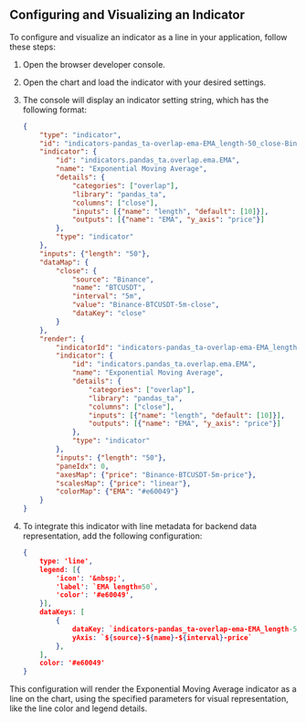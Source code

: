 ## Configuring and Visualizing an Indicator

To configure and visualize an indicator as a line in your application, follow these steps:

1. Open the browser developer console.

1. Open the chart and load the indicator with your desired settings.

1. The console will display an indicator setting string, which has the following format:

    ```json
    {
        "type": "indicator",
        "id": "indicators-pandas_ta-overlap-ema-EMA_length-50_close-Binance-BTCUSDT-5m-close",
        "indicator": {
            "id": "indicators.pandas_ta.overlap.ema.EMA",
            "name": "Exponential Moving Average",
            "details": {
                "categories": ["overlap"],
                "library": "pandas_ta",
                "columns": ["close"],
                "inputs": [{"name": "length", "default": [10]}],
                "outputs": [{"name": "EMA", "y_axis": "price"}]
            },
            "type": "indicator"
        },
        "inputs": {"length": "50"},
        "dataMap": {
            "close": {
                "source": "Binance",
                "name": "BTCUSDT",
                "interval": "5m",
                "value": "Binance-BTCUSDT-5m-close",
                "dataKey": "close"
            }
        },
        "render": {
            "indicatorId": "indicators-pandas_ta-overlap-ema-EMA_length-50_close-Binance-BTCUSDT-5m-close",
            "indicator": {
                "id": "indicators.pandas_ta.overlap.ema.EMA",
                "name": "Exponential Moving Average",
                "details": {
                    "categories": ["overlap"],
                    "library": "pandas_ta",
                    "columns": ["close"],
                    "inputs": [{"name": "length", "default": [10]}],
                    "outputs": [{"name": "EMA", "y_axis": "price"}]
                },
                "type": "indicator"
            },
            "inputs": {"length": "50"},
            "paneIdx": 0,
            "axesMap": {"price": "Binance-BTCUSDT-5m-price"},
            "scalesMap": {"price": "linear"},
            "colorMap": {"EMA": "#e60049"}
        }
    }
    ```

1. To integrate this indicator with line metadata for backend data representation, add the following configuration:

    ```json
    {
        type: 'line',
        legend: [{
            'icon': '&nbsp;',
            'label': `EMA length=50`,
            'color': '#e60049',
        }],
        dataKeys: [
            {
                dataKey: `indicators-pandas_ta-overlap-ema-EMA_length-50_close-Binance-BTCUSDT-5m-close-EMA`,
                yAxis: `${source}-${name}-${interval}-price`
            },
        ],
        color: '#e60049'
    }
    ```

This configuration will render the Exponential Moving Average indicator as a line on the chart, using the specified parameters for visual representation, like the line color and legend details.
